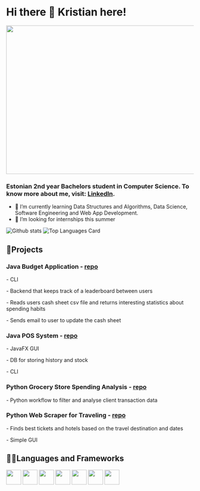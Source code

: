 # Hi there 👋 Kristian here!

<p align="center">

  <img src="https://github.com/kristiantamm/kristiantamm/assets/66665144/d2afa21e-8135-4589-b665-7f027f83433e" height="400px" width="800px">
</p>
<h3>
Estonian 2nd year Bachelors student in Computer Science. To know more about me, visit: <a href="https://www.linkedin.com/in/tammkristian/">LinkedIn</a>.
</h3>

- 🌱 I’m currently learning Data Structures and Algorithms, Data Science, Software Engineering and Web App Development.
- 🤝 I’m looking for internships this summer


![Github stats](https://github-readme-stats.vercel.app/api?username=kristiantamm&theme=highcontrast&show_icons=true&count_private=true)
![Top Languages Card](https://github-readme-stats.vercel.app/api/top-langs/?username=kristiantamm&layout=compact&size_weight=0.2&count_weight=0.8)

<h2>🚧Projects</h2>

<h3>Java Budget Application - <a href="https://github.com/HMaandi/OOP_ryhmatoo_2023">repo</a></h3>
<p>- CLI</p>
<p>- Backend that keeps track of a leaderboard between users</p>
<p>- Reads users cash sheet csv file and returns interesting statistics about spending habits</p>
<p>- Sends email to user to update the cash sheet</p>
<h3>Java POS System - <a href="https://github.com/kristiantamm/POS_System_SE23/tree/master">repo</a></h3>
<p>- JavaFX GUI</p>
<p>- DB for storing history and stock</p>
<p>- CLI</p>
<h3>Python Grocery Store Spending Analysis - <a href="https://github.com/kristiantamm/SJ_AT_Bilance_projekt">repo</a></h3>
<p>- Python workflow to filter and analyse client transaction data</p>
<h3>Python Web Scraper for Traveling - <a href="https://github.com/kristiantamm/Proge1_Ryhmatoo_ReisiSkanner">repo</a></h3>
<p>- Finds best tickets and hotels based on the travel destination and dates</p>
<p>- Simple GUI</p>

<h2>👨‍💻Languages and Frameworks</h2>

<code><img height="40" src="https://abrudz.github.io/logos/Python.svg"></code>
<code><img height="40" src="https://abrudz.github.io/logos/Java.svg"></code>
<code><img height="40" src="https://abrudz.github.io/logos/JS.svg"></code>
<code><img height="40" src="https://raw.githubusercontent.com/shinokada/shinokada/master/assets/jupyter-notebook.png"></code>
<code><img height="40" src="https://github.com/bablubambal/All_logo_and_pictures/blob/main/frameworks/vuejs.svg"></code>
<code><img height="40" src="https://github.com/bablubambal/All_logo_and_pictures/blob/main/others/html.svg"></code>
<code><img height="40" src="https://github.com/bablubambal/All_logo_and_pictures/blob/main/others/css.svg"></code>
